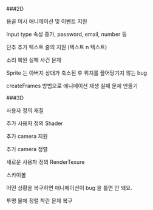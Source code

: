 ###2D

용골 미시 애니메이션 및 이벤트 지원

Input type 속성 증가, password, email, number 등

단추 추가 텍스트 줄의 지원 (텍스트  n 텍스트)

소리 복원 실패 사건 문제

Sprite 는 아버지 상대가 축소된 후 위치를 끌어당기지 않는 bug

createFrames 방법으로 애니메이션 재생 실패 문제 만들기

###3D

사용자 정의 재질

추가 사용자 정의 Shader

추가 camera 지원

추가 camera 정렬

새로운 사용자 정의 RenderTexure

스카이볼

어떤 상황을 복구하면 애니메이션이 bug 을 틀면 안 돼요.

투명 물체 정렬 착란 문제 복구